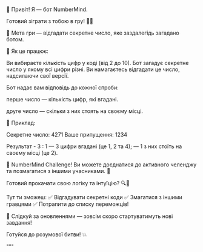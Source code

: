 👋 Привіт! Я — бот NumberMind.

Готовий зіграти з тобою в гру! 🧠🔢

🎯 Мета гри — відгадати секретне число, яке заздалегідь загадано ботом.

🔢 Як це працює:

Ви вибираєте кількість цифр у коді (від 2 до 10).
Бот загадує секретне число у якому всі цифри різні.
Ви намагаєтесь відгадати це число, надсилаючи свої версії.

Бот надає вам відповідь до кожної спроби:

перше число — кількість цифр, які вгадані.

друге число — скільки з них стоять на своєму місці.

📌 Приклад:

Секретне число:  4271
Ваше припущення: 1234

Результат - 3 : 1 
— 3 цифри вгадані (це 1, 2 та 4); 
— 1 з них стоїть на своєму місці (це 2).

🎯 NumberMind Challenge!
Ви можете доєднатися до активного челенджу та позмагатися з іншими учасниками. 👋

Готовий прокачати свою логіку та інтуїцію? 🔍🧠

Тут ти зможеш:
✅ Відгадувати секретні коди
✅ Змагатися з іншими гравцями
✅ Потрапити до списку переможців!

🔔 Слідкуй за оновленнями — зовсім скоро стартуватимуть нові завдання!

Готуйся до розумової битви! 💥

"""
